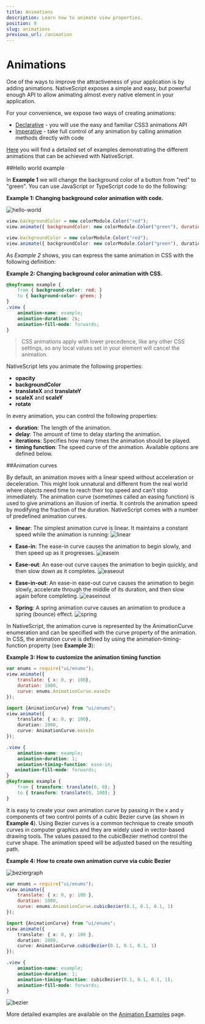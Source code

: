 ```yaml
---
title: Animations
description: Learn how to animate view properties.
position: 9
slug: animations
previous_url: /animation
---
```


# Animations

One of the ways to improve the attractiveness of your application is by adding animations. NativeScript exposes a simple and easy, but powerful enough API to allow animating almost every native element in your application.

For your convenience, we expose two ways of creating animations:

- [Declarative](./animation-css.md) - you will use the easy and familiar CSS3 animations API
- [Imperative](./animation-code.md) - take full control of any animation by calling animation methods directly with code

[Here](./animation-examples.md) you will find a detailed set of examples demonstrating the different animations that can be achieved with NativeScript.

##Hello world example

In __Example 1__ we will change the background color of a button from "red" to "green". You can use JavaScript or TypeScript code to do the following:

__Example 1: Changing background color animation with code.__

![hello-world](../docs/img/modules/animation/hello-world.gif "Hello world")

``` JavaScript
view.backgroundColor = new colorModule.Color("red");
view.animate({ backgroundColor: new colorModule.Color("green"), duration: 2000 });
```
``` TypeScript
view.backgroundColor = new colorModule.Color("red");
view.animate({ backgroundColor: new colorModule.Color("green"), duration: 2000 });
```

As _Example 2_ shows, you can express the same animation in CSS with the following definition:

__Example 2: Changing background color animation with CSS.__

``` CSS
@keyframes example {
    from { background-color: red; }
    to { background-color: green; }
}
.view {
    animation-name: example;
    animation-duration: 2s;
    animation-fill-mode: forwards;
}
```

> CSS animations apply with lower precedence, like any other CSS settings, so any local values set in your element will cancel the animation.

NativeScript lets you animate the following properties:

- **opacity**
- **backgroundColor**
- **translateX** and **translateY**
- **scaleX** and **scaleY**
- **rotate**

In every animation, you can control the following properties:

- **duration**: The length of the animation.
- **delay**: The amount of time to delay starting the animation.
- **iterations**: Specifies how many times the animation should be played. 
- **timing function**: The speed curve of the animation. Available options are defined below.

##Animation curves

By default, an animation moves with a linear speed without acceleration or deceleration. This might look unnatural and different from the real world where objects need time to reach their top speed and can't stop immediately. The animation curve (sometimes called an easing function) is used to give animations an illusion of inertia. It controls the animation speed by modifying the fraction of the duration. NativeScript comes with a number of predefined animation curves.

- **linear**: The simplest animation curve is linear. It maintains a constant speed while the animation is running:
![linear](../docs/img/modules/animation/linear.gif "Linear")

- **Ease-in**: The ease-in curve causes the animation to begin slowly, and then speed up as it progresses.
![easein](../docs/img/modules/animation/easein.gif "EaseIn")

- **Ease-out**: An ease-out curve causes the animation to begin quickly, and then slow down as it completes.
![easeout](../docs/img/modules/animation/easeout.gif "EaseOut")

- **Ease-in-out**: An ease-in ease-out curve causes the animation to begin slowly, accelerate through the middle of its duration, and then slow again before completing.
![easeinout](../docs/img/modules/animation/easeinout.gif "EaseInOut")

- **Spring**: A spring animation curve causes an animation to produce a spring (bounce) effect.
![spring](../docs/img/modules/animation/spring.gif "Spring")

In NativeScript, the animation curve is represented by the AnimationCurve enumeration and can be specified with the curve property of the animation. In CSS, the animation curve is defined by using the animation-timing-function property (see __Example 3__):

__Example 3: How to customize the animation timing function__

``` JavaScript
var enums = require("ui/enums");
view.animate({
	translate: { x: 0, y: 100},    
	duration: 1000,
	curve: enums.AnimationCurve.easeIn
});
```
``` TypeScript
import {AnimationCurve} from "ui/enums";
view.animate({
	translate: { x: 0, y: 100},    
	duration: 1000,
	curve: AnimationCurve.easeIn
});
```
``` CSS
.view {
	animation-name: example;
	animation-duration: 1;
	animation-timing-function: ease-in;
   animation-fill-mode: forwards;
}
@keyframes example {
	from { transform: translate(0, 0); }
	to { transform: translate(0, 100); }
}
```

It is easy to create your own animation curve by passing in the x and y components of two control points of a cubic Bezier curve (as shown in __Example 4__). Using Bezier curves is a common technique to create smooth curves in computer graphics and they are widely used in vector-based drawing tools. The values passed to the cubicBezier method control the curve shape. The animation speed will be adjusted based on the resulting path.

__Example 4: How to create own animation curve via cubic Bezier__

![beziergraph](../docs/img/modules/animation/bezier-graph.png "BezierGraph")

``` JavaScript
var enums = require("ui/enums");
view.animate({
    translate: { x: 0, y: 100 },
    duration: 1000,
    curve: enums.AnimationCurve.cubicBezier(0.1, 0.1, 0.1, 1)
});
```
``` TypeScript
import {AnimationCurve} from "ui/enums";
view.animate({
    translate: { x: 0, y: 100 },
    duration: 1000,
    curve: AnimationCurve.cubicBezier(0.1, 0.1, 0.1, 1)
});
```
``` CSS
.view {
	animation-name: example;
	animation-duration: 1;
	animation-timing-function: cubicBezier(0.1, 0.1, 0.1, 1);
	animation-fill-mode: forwards;
}
```

![bezier](../docs/img/modules/animation/bezier.gif "Bezier")

 
More detailed examples are available on the [Animation Examples](./animation-examples.md) page.

